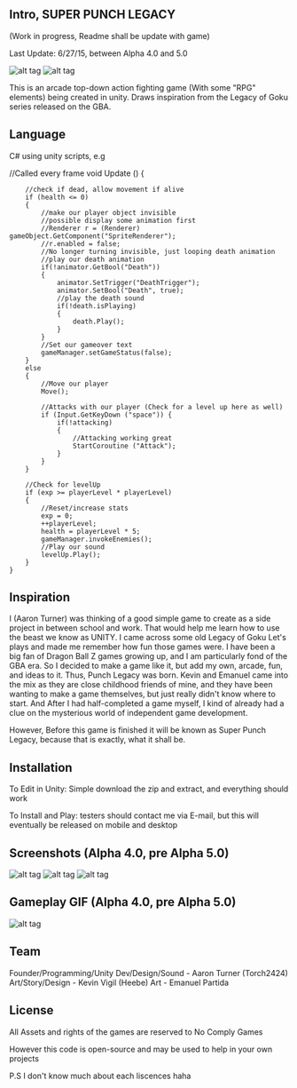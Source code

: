 ## Intro, SUPER PUNCH LEGACY

(Work in progress, Readme shall be update with game)

Last Update: 6/27/15, between Alpha 4.0 and 5.0

![alt tag](http://i.imgur.com/4nPtt1D.png)
![alt tag](http://i.imgur.com/jsC4yL8.png)

This is an arcade top-down action fighting game (With some "RPG" elements) being created in unity.
Draws inspiration from the Legacy of Goku series released on the GBA.

## Language

C# using unity scripts, e.g

//Called every frame
	void Update ()
	{

		//check if dead, allow movement if alive
		if (health <= 0)
		{
			//make our player object invisible
			//possible display some animation first
			//Renderer r = (Renderer) gameObject.GetComponent("SpriteRenderer");
			//r.enabled = false;
			//No longer turning invisible, just looping death animation
			//play our death animation
			if(!animator.GetBool("Death"))
			{
				animator.SetTrigger("DeathTrigger");
				animator.SetBool("Death", true);
				//play the death sound
				if(!death.isPlaying)
				{
					death.Play();
				}
			}
			//Set our gameover text
			gameManager.setGameStatus(false);
		}
		else
		{
			//Move our player
			Move();

			//Attacks with our player (Check for a level up here as well)
			if (Input.GetKeyDown ("space")) {
				if(!attacking)
				{
					//Attacking working great
					StartCoroutine ("Attack");
				}
			}
		}

		//Check for levelUp
		if (exp >= playerLevel * playerLevel)
		{
			//Reset/increase stats
			exp = 0;
			++playerLevel;
			health = playerLevel * 5;
			gameManager.invokeEnemies();
			//Play our sound
			levelUp.Play();
		}
	}

## Inspiration

I (Aaron Turner) was thinking of a good simple game to create as a side project in between school and work.
That would help me learn how to use the beast we know as UNITY. I came across some old
Legacy of Goku Let's plays and made me remember how fun those games were. I have been a big fan of Dragon Ball Z games growing up,
and I am particularly fond of the GBA era. So I decided to make a game like it, but add my own, arcade, fun, and ideas to it. Thus,
Punch Legacy was born. Kevin and Emanuel came into the mix as they are close childhood friends of mine, and they have been wanting to
make a game themselves, but just really didn't know where to start. And After I had half-completed a game myself, I kind of
already had a clue on the mysterious world of independent game development.

However, Before this game is finished it will be known as Super Punch Legacy, because that is exactly,
what it shall be.

## Installation

To Edit in Unity: Simple download the zip and extract, and everything should work

To Install and Play: testers should contact me via E-mail, but this will eventually be released on mobile and desktop

## Screenshots (Alpha 4.0, pre Alpha 5.0)

![alt tag](http://i.imgur.com/abN5mJ0.png)
![alt tag](http://i.imgur.com/Nw2DxpA.png)
![alt tag](http://i.imgur.com/TXYEokf.png)

## Gameplay GIF (Alpha 4.0, pre Alpha 5.0)

![alt tag](http://giant.gfycat.com/LastGlumIrukandjijellyfish.gif)

## Team

Founder/Programming/Unity Dev/Design/Sound - Aaron Turner (Torch2424)
Art/Story/Design - Kevin Vigil (Heebe)
Art - Emanuel Partida

## License

All Assets and rights of the games are reserved to No Comply Games

However this code is open-source and may be used to help in your own projects

P.S I don't know much about each liscences haha
